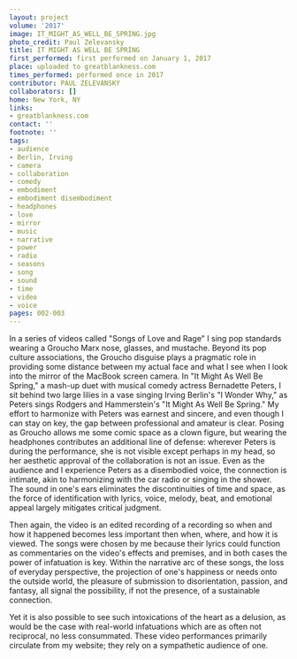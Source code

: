 ```yaml
---
layout: project
volume: '2017'
image: IT_MIGHT_AS_WELL_BE_SPRING.jpg
photo_credit: Paul Zelevansky
title: IT MIGHT AS WELL BE SPRING
first_performed: first performed on January 1, 2017
place: uploaded to greatblankness.com
times_performed: performed once in 2017
contributor: PAUL ZELEVANSKY
collaborators: []
home: New York, NY
links:
- greatblankness.com
contact: ''
footnote: ''
tags:
- audience
- Berlin, Irving
- camera
- collaboration
- comedy
- embodiment
- embodiment disembodiment
- headphones
- love
- mirror
- music
- narrative
- power
- radio
- seasons
- song
- sound
- time
- video
- voice
pages: 002-003
---
```


In a series of videos called "Songs of Love and Rage" I sing pop standards wearing a Groucho Marx nose, glasses, and mustache. Beyond its pop culture associations, the Groucho disguise plays a pragmatic role in providing some distance between my actual face and what I see when I look into the mirror of the MacBook screen camera. In "It Might As Well Be Spring," a mash-up duet with musical comedy actress Bernadette Peters, I sit behind two large lilies in a vase singing Irving Berlin's "I Wonder Why," as Peters sings Rodgers and Hammerstein's "It Might As Well Be Spring." My effort to harmonize with Peters was earnest and sincere, and even though I can stay on key, the gap between professional and amateur is clear. Posing as Groucho allows me some comic space as a clown figure, but wearing the headphones contributes an additional line of defense: wherever Peters is during the performance, she is not visible except perhaps in my head, so her aesthetic approval of the collaboration is not an issue. Even as the audience and I experience Peters as a disembodied voice, the connection is intimate, akin to harmonizing with the car radio or singing in the shower. The sound in one's ears eliminates the discontinuities of time and space, as the force of identification with lyrics, voice, melody, beat, and emotional appeal largely mitigates critical judgment.

Then again, the video is an edited recording of a recording so when and how it happened becomes less important then when, where, and how it is viewed. The songs were chosen by me because their lyrics could function as commentaries on the video's effects and premises, and in both cases the power of infatuation is key. Within the narrative arc of these songs, the loss of everyday perspective, the projection of one's happiness or needs onto the outside world, the pleasure of submission to disorientation, passion, and fantasy, all signal the possibility, if not the presence, of a sustainable connection.

Yet it is also possible to see such intoxications of the heart as a delusion, as would be the case with real-world infatuations which are as often not reciprocal, no less consummated. These video performances primarily circulate from my website; they rely on a sympathetic audience of one.
